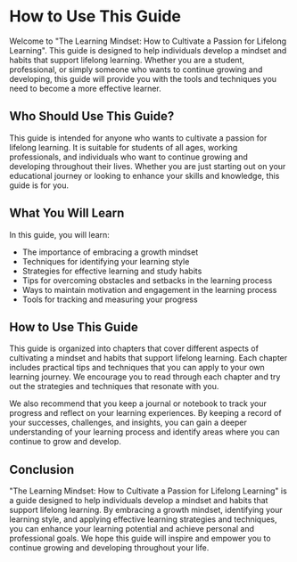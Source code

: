 How to Use This Guide
==============================================

Welcome to "The Learning Mindset: How to Cultivate a Passion for Lifelong Learning". This guide is designed to help individuals develop a mindset and habits that support lifelong learning. Whether you are a student, professional, or simply someone who wants to continue growing and developing, this guide will provide you with the tools and techniques you need to become a more effective learner.

Who Should Use This Guide?
--------------------------

This guide is intended for anyone who wants to cultivate a passion for lifelong learning. It is suitable for students of all ages, working professionals, and individuals who want to continue growing and developing throughout their lives. Whether you are just starting out on your educational journey or looking to enhance your skills and knowledge, this guide is for you.

What You Will Learn
-------------------

In this guide, you will learn:

* The importance of embracing a growth mindset
* Techniques for identifying your learning style
* Strategies for effective learning and study habits
* Tips for overcoming obstacles and setbacks in the learning process
* Ways to maintain motivation and engagement in the learning process
* Tools for tracking and measuring your progress

How to Use This Guide
---------------------

This guide is organized into chapters that cover different aspects of cultivating a mindset and habits that support lifelong learning. Each chapter includes practical tips and techniques that you can apply to your own learning journey. We encourage you to read through each chapter and try out the strategies and techniques that resonate with you.

We also recommend that you keep a journal or notebook to track your progress and reflect on your learning experiences. By keeping a record of your successes, challenges, and insights, you can gain a deeper understanding of your learning process and identify areas where you can continue to grow and develop.

Conclusion
----------

"The Learning Mindset: How to Cultivate a Passion for Lifelong Learning" is a guide designed to help individuals develop a mindset and habits that support lifelong learning. By embracing a growth mindset, identifying your learning style, and applying effective learning strategies and techniques, you can enhance your learning potential and achieve personal and professional goals. We hope this guide will inspire and empower you to continue growing and developing throughout your life.
